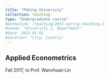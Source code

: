 ```yaml
---
title: "Peking University"
collection: teaching
type: "Undergraduate course"
#permalink: /teaching/2015-spring-teaching-1
#venue: "University 1, Department"
#date: 2015-01-01
#location: "City, Country"
---
```


Applied Econometrics
---
Fall 2017, to Prof. Wanchuan Lin


